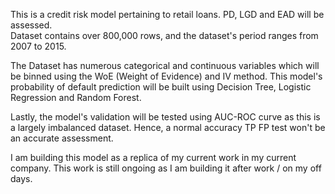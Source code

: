 This is a credit risk model pertaining to retail loans. PD, LGD and EAD will be assessed.<br>
Dataset contains over 800,000 rows, and the dataset's period ranges from 2007 to 2015.

The Dataset has numerous categorical and continuous variables which will be binned using the WoE (Weight of Evidence) and IV method.
This model's probability of default prediction will be built using Decision Tree, Logistic Regression and Random Forest.

Lastly, the model's validation will be tested using AUC-ROC curve as this is a largely imbalanced dataset. Hence, a normal accuracy TP FP test won't be an accurate assessment. 

I am building this model as a replica of my current work in my current company.
This work is still ongoing as I am building it after work / on my off days. 
